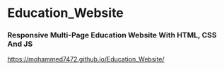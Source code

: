 # Education_Website
### Responsive Multi-Page Education Website With HTML, CSS And JS 
https://mohammed7472.github.io/Education_Website/
